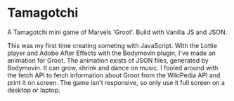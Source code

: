 # Tamagotchi
A Tamagotchi mini game of Marvels 'Groot'. Build with Vanilla JS and JSON.

This was my first time creating someting with JavaScript. With the Lottie player and Adobe After Effects with the Bodymovin plugin, I've made an animation for Groot. The animation exists of JSON files, generated by Bodymovin. It can grow, shrink and dance on music. I fooled around with the fetch API to fetch information about Groot from the WikiPedia API and print it on screen. The game isn't responsive, so only use it full screen on a desktop or laptop.
